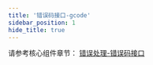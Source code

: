 ```yaml
---
title: '错误码接口-gcode'
sidebar_position: 1
hide_title: true
---
```


请参考核心组件章节： [错误处理-错误码接口](output/goframe-v2.3-md/核心组件-重点/错误处理/错误处理-错误码特性/错误处理-错误码接口)